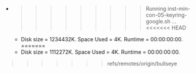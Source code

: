 * >>>>>>>>> Running inst-min-con-05-keyring-google.sh ...
<<<<<<< HEAD
  * Disk size = 1234432K. Space Used = 4K. Runtime = 00:00:00:00.
=======
  * Disk size = 1112272K. Space Used = 4K. Runtime = 00:00:00:00.
>>>>>>> refs/remotes/origin/bullseye
